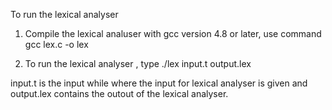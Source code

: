 To run the lexical analyser 

1) Compile the lexical analuser with gcc version 4.8 or later, use command
   gcc lex.c -o lex

2) To run the lexical analyser , type
  ./lex input.t output.lex
 
 input.t is the input while where the input for lexical analyser is given and output.lex contains the outout of the lexical analyser.

